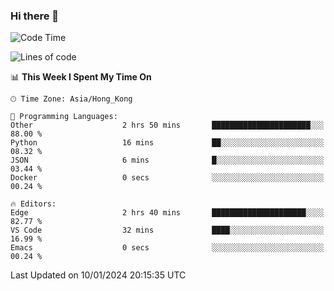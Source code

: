 ### Hi there 👋

<!--
**nicehiro/nicehiro** is a ✨ _special_ ✨ repository because its `README.md` (this file) appears on your GitHub profile.

Here are some ideas to get you started:

- 🔭 I’m currently working on ...
- 🌱 I’m currently learning ...
- 👯 I’m looking to collaborate on ...
- 🤔 I’m looking for help with ...
- 💬 Ask me about ...
- 📫 How to reach me: ...
- 😄 Pronouns: ...
- ⚡ Fun fact: ...
-->

<!--START_SECTION:waka-->
![Code Time](http://img.shields.io/badge/Code%20Time-189%20hrs%2026%20mins-blue)

![Lines of code](https://img.shields.io/badge/From%20Hello%20World%20I%27ve%20Written-2.6%20million%20lines%20of%20code-blue)

📊 **This Week I Spent My Time On** 

```text
🕑︎ Time Zone: Asia/Hong_Kong

💬 Programming Languages: 
Other                    2 hrs 50 mins       ██████████████████████░░░   88.00 % 
Python                   16 mins             ██░░░░░░░░░░░░░░░░░░░░░░░   08.32 % 
JSON                     6 mins              █░░░░░░░░░░░░░░░░░░░░░░░░   03.44 % 
Docker                   0 secs              ░░░░░░░░░░░░░░░░░░░░░░░░░   00.24 % 

🔥 Editors: 
Edge                     2 hrs 40 mins       █████████████████████░░░░   82.77 % 
VS Code                  32 mins             ████░░░░░░░░░░░░░░░░░░░░░   16.99 % 
Emacs                    0 secs              ░░░░░░░░░░░░░░░░░░░░░░░░░   00.24 % 
```


 Last Updated on 10/01/2024 20:15:35 UTC
<!--END_SECTION:waka-->
